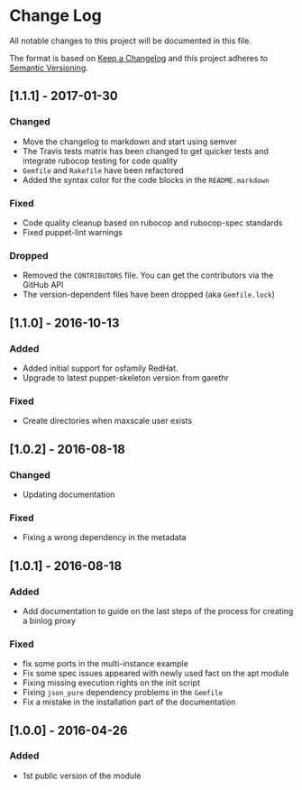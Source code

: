 # Change Log
All notable changes to this project will be documented in this file.

The format is based on [Keep a Changelog](http://keepachangelog.com/)
and this project adheres to [Semantic Versioning](http://semver.org/).

## [1.1.1] - 2017-01-30
### Changed
- Move the changelog to markdown and start using semver
- The Travis tests matrix has been changed to get quicker tests and integrate
  rubocop testing for code quality
- `Gemfile` and `Rakefile` have been refactored
- Added the syntax color for the code blocks in the `README.markdown`

### Fixed
- Code quality cleanup based on rubocop and rubocop-spec standards
- Fixed puppet-lint warnings

### Dropped
- Removed the `CONTRIBUTORS` file. You can get the contributors via the GitHub API
- The version-dependent files have been dropped (aka `Gemfile.lock`)

## [1.1.0] - 2016-10-13
###  Added
- Added initial support for osfamily RedHat.
- Upgrade to latest puppet-skeleton version from garethr

### Fixed
- Create directories when maxscale user exists

## [1.0.2] - 2016-08-18
### Changed
- Updating documentation

### Fixed
- Fixing a wrong dependency in the metadata

## [1.0.1] - 2016-08-18
### Added
- Add documentation to guide on the last steps of the process for creating a binlog proxy

### Fixed
- fix some ports in the multi-instance example
- Fix some spec issues appeared with newly used fact on the apt module
- Fixing missing execution rights on the init script
- Fixing `json_pure` dependency problems in the `Gemfile`
- Fix a mistake in the installation part of the documentation

## [1.0.0] - 2016-04-26
### Added
- 1st public version of the module
